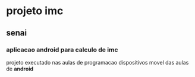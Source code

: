 # projeto imc

## senai

### aplicacao android para calculo de imc  


projeto executado nas aulas de programacao 
dispositivos movel das aulas de **android** 
